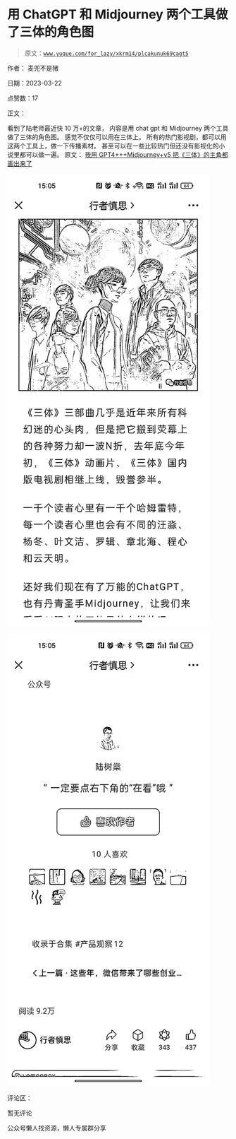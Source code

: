 # 用 ChatGPT 和 Midjourney 两个工具做了三体的角色图

> 原文：[`www.yuque.com/for_lazy/xkrm14/plcakunuk69cagt5`](https://www.yuque.com/for_lazy/xkrm14/plcakunuk69cagt5)



作者： 麦兜不是猪



日期：2023-03-22



点赞数：17



正文：



看到了陆老师最近快 10 万+的文章， 内容是用 chat gpt 和 Midjourney 两个工具做了三体的角色图。 感觉不仅仅可以用在三体上。 所有的热门影视剧，都可以用这两个工具上，做一下传播素材。 甚至可以在一些比较热门但还没有影视化的小说里都可以做一遍。 原文： [我用 GPT4+++Midjourney+v5 把《三体》的主角都画出来了](https://mp.weixin.qq.com/s/Hp1WZ96UDZfmtDW9cat3tg)



![](img/4570476939d6cc1b5e281ef3ed527457.png)  

![](img/21304a567ea9e3694471c1b8e855ff41.png)  

评论区：



暂无评论



公众号懒人找资源，懒人专属群分享

